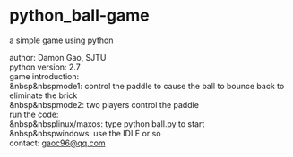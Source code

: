 # python_ball-game
a simple game using python

author: Damon Gao, SJTU  
python version: 2.7  
game introduction:  
&nbsp&nbspmode1: control the paddle to cause the ball to bounce back to eliminate the brick  
&nbsp&nbspmode2: two players control the paddle  
run the code:  
&nbsp&nbsplinux/maxos: type python ball.py to start  
&nbsp&nbspwindows: use the IDLE or so  
contact: gaoc96@qq.com
